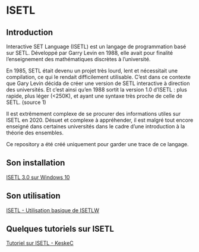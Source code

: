 # ISETL
## Introduction 
Interactive SET Language (ISETL) est un langage de programmation basé sur SETL. Développé par Garry Levin en 1988, elle avait pour finalité l’enseignement des mathématiques discrètes à l’université.

En 1985, SETL était devenu un projet très lourd, lent et nécessitait une compilation, ce qui le rendait difficilement utilisable. C’est dans ce contexte que Gary Levin décida de créer une version de SETL interactive à direction des universités.
Et c’est ainsi qu’en 1988 sortit la version 1.0 d’ISETL : plus rapide, plus léger (<250K), et ayant une syntaxe très proche de celle de SETL. (source 1)

Il est extrêmement complexe de se procurer des informations utiles sur ISETL en 2020. Désuet et complexe à appréhender, il est malgré tout encore enseigné dans certaines universités dans le cadre d’une introduction à la théorie des ensembles.

Ce repository a été créé uniquement pour garder une trace de ce langage. 

## Son installation 
<a href="https://keskec.fr/sciences/informatique/robin/2690/"> ISETL 3.0 sur Windows 10 </a>

## Son utilisation 
<a href="https://keskec.fr/sciences/informatique/robin/3838/"> ISETL - Utilisation basique de ISETLW </a>

## Quelques tutoriels sur ISETL 
<a href="https://keskec.fr/tag/isetl/"> Tutoriel sur ISETL - KeskeC </a>
